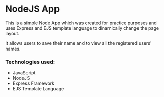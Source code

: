 # NodeJS App

This is a simple Node App which was created for practice purposes and uses Express and EJS template language to dinamically change the page layout.

It allows users to save their name and to view all the registered users' names.

### Technologies used:
* JavaScript
* NodeJS
* Express Framework
* EJS Template Language